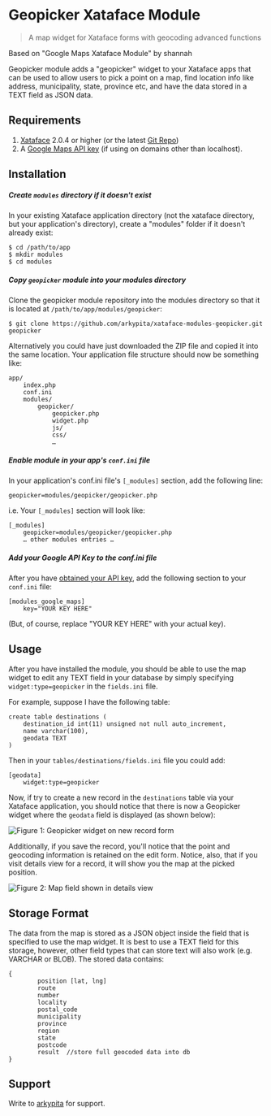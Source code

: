 # Geopicker Xataface Module
> A map widget for Xataface forms with geocoding advanced functions

Based on "Google Maps Xataface Module" by shannah

Geopicker module adds a "geopicker" widget to your Xataface apps that can be used to allow users to pick a point on a map, find location info like address, municipality, state, province etc, and have the data stored in a TEXT field as JSON data.

## Requirements

1. [Xataface](http://xataface.com) 2.0.4 or higher (or the latest [Git Repo](https://github.com/shannah/xataface))
2. A [Google Maps API key](https://developers.google.com/maps/documentation/javascript/tutorial#api_key) (if using on domains other than localhost).

## Installation

##### Create `modules` directory if it doesn't exist

In your existing Xataface application directory (not the xataface directory, but your application's directory), create a "modules" folder if it doesn't already exist:
 
```
$ cd /path/to/app
$ mkdir modules
$ cd modules
```

##### Copy `geopicker` module into your modules directory

Clone the geopicker module repository into the modules directory so that it is located at `/path/to/app/modules/geopicker`:

```
$ git clone https://github.com/arkypita/xataface-modules-geopicker.git geopicker
```

Alternatively you could have just downloaded the ZIP file and copied it into the same location.  Your application file structure should now be something like:

	app/
		index.php
		conf.ini
		modules/
			geopicker/
				geopicker.php
				widget.php
				js/
				css/
				…
				

##### Enable module in your app's `conf.ini` file

In your application's conf.ini file's `[_modules]` section, add the following line:

```
geopicker=modules/geopicker/geopicker.php
```

i.e. Your `[_modules]` section will look like:

```
[_modules]
	geopicker=modules/geopicker/geopicker.php
	… other modules entries …
```

##### Add your Google API Key to the conf.ini file

After you have [obtained your API key](https://developers.google.com/maps/documentation/javascript/tutorial#api_key), add the following section to your `conf.ini` file:

```
[modules_google_maps]
	key="YOUR KEY HERE"
```

(But, of course, replace "YOUR KEY HERE" with your actual key).

## Usage

After you have installed the module, you should be able to use the map widget to edit any TEXT field in your database by simply specifying `widget:type=geopicker` in the `fields.ini` file.

For example, suppose I have the following table:

```
create table destinations (
	destination_id int(11) unsigned not null auto_increment,
	name varchar(100),
	geodata TEXT
)
```

Then in your `tables/destinations/fields.ini` file you could add:

```
[geodata]
	widget:type=geopicker
```

Now, if try to create a new record in the `destinations` table via your Xataface application, you should notice that there is now a Geopicker widget where the `geodata` field is displayed (as shown below):

![Figure 1: Geopicker widget on new record form](screenshots/new-record-form.png)

Additionally, if you save the record, you'll notice that the point and geocoding information is retained on the edit form. Notice, also, that if you visit details view for a record, it will show you the map at the picked position.

![Figure 2: Map field shown in details view](screenshots/details-view.png)

## Storage Format

The data from the map is stored as a JSON object inside the field that is specified to use the map widget.  It is best to use a TEXT field for this storage, however, other field types that can store text will also work (e.g. VARCHAR or BLOB).  The stored data contains:

```
{
		position [lat, lng]
		route
		number
		locality
		postal_code
		municipality
		province
		region
		state
		postcode
		result  //store full geocoded data into db
}
```

## Support

Write to [arkypita](mailto:arkypita@bergamo3.it) for support.

	
